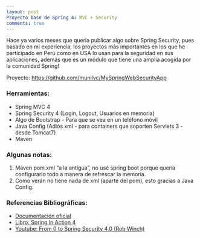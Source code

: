 ```yaml
---
layout: post
Proyecto base de Spring 4: MVC + Security
comments: true
---
```


Hace ya varios meses que quería publicar algo sobre Spring Security, pues basado en mi experiencia, los proyectos más importantes en los que he participado en Perú como en USA lo usan para la seguridad en sus aplicaciones, además que es un módulo que tiene una amplia acogida por la comunidad Spring!

Proyecto: https://github.com/munilvc/MySpringWebSecurityApp

### Herramientas: 
* Spring MVC 4
* Spring Security 4 (Login, Logout, Usuarios en memoria)
* Algo de Bootstrap - Para que se vea en un teléfono móvil
* Java Config (Adiós xml - para containers que soporten Servlets 3 - desde Tomcat7)
* Maven

### Algunas notas:
1. Maven pom.xml “a la antigua”, no usé spring boot porque quería configurarlo todo a manera de refrescar la memoria.
2. Como verán no tiene nada de xml (aparte del pom), esto gracias a Java Config.

### Referencias Bibliográficas:
* <a href="http://spring.io/" target="_blank">Documentación oficial</a>
* <a href="http://redirect.viglink.com?key=6ff2274896c87f60f3d05d9937858af7&u=http%3A%2F%2Fwww.amazon.com%2FSpring-Action-Craig-Walls%2Fdp%2F161729120X" target="_blank">Libro: Spring In Action 4</a>
* <a href="https://www.youtube.com/watch?v=TjlDbIIJBi8" target="_blank">Youtube: From 0 to Spring Security 4.0 (Rob Winch)</a> 
